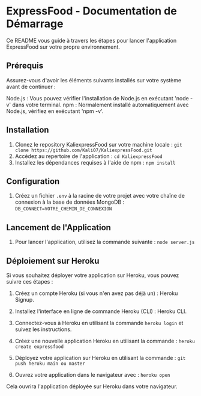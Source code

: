 # ExpressFood - Documentation de Démarrage

Ce README vous guide à travers les étapes pour lancer l'application ExpressFood sur votre propre environnement.

## Prérequis

Assurez-vous d'avoir les éléments suivants installés sur votre système avant de continuer :

Node.js : Vous pouvez vérifier l'installation de Node.js en exécutant 'node -v' dans votre terminal.
npm : Normalement installé automatiquement avec Node.js, vérifiez en exécutant 'npm -v'.

## Installation 

1. Clonez le repository KaliexpressFood sur votre machine locale : 
    ` git clone https://github.com/Kali07/KaliexpressFood.git `
2. Accédez au repertoire de l'application : 
    `cd KaliexpressFood` 
3. Installez les dépendances requises à l'aide de npm : 
    `npm install`

## Configuration

1. Créez un fichier `.env` à la racine de votre projet avec votre chaîne de connexion à la base de données MongoDB :
    `DB_CONNECT=VOTRE_CHEMIN_DE_CONNEXION`

## Lancement de l'Application

1. Pour lancer l'application, utilisez la commande suivante :
    `node server.js`

## Déploiement sur Heroku

Si vous souhaitez déployer votre application sur Heroku, vous pouvez suivre ces étapes :

1. Créez un compte Heroku (si vous n'en avez pas déjà un) : Heroku Signup.

2. Installez l'interface en ligne de commande Heroku (CLI) : Heroku CLI.

3. Connectez-vous à Heroku en utilisant la commande `heroku login` et suivez les instructions.

4. Créez une nouvelle application Heroku en utilisant la commande :
    `heroku create expressfood`

5. Déployez votre application sur Heroku en utilisant la commande :
    `git push heroku main ou master` 

6. Ouvrez votre application dans le navigateur avec :
    `heroku open`

Cela ouvrira l'application déployée sur Heroku dans votre navigateur.